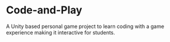 # Code-and-Play
A Unity based personal game project to learn coding with a game experience making it interactive for students.
